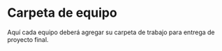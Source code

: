 # Carpeta de equipo

Aquí cada equipo deberá agregar su carpeta de trabajo para entrega de proyecto final.
